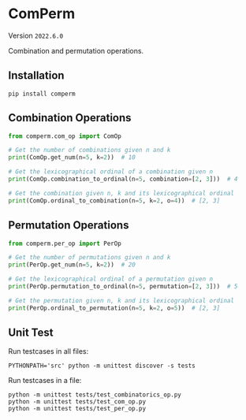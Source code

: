 # ComPerm

Version `2022.6.0`

Combination and permutation operations.

## Installation

```shell
pip install comperm
```

## Combination Operations

```python
from comperm.com_op import ComOp

# Get the number of combinations given n and k
print(ComOp.get_num(n=5, k=2))  # 10

# Get the lexicographical ordinal of a combination given n
print(ComOp.combination_to_ordinal(n=5, combination=[2, 3]))  # 4

# Get the combination given n, k and its lexicographical ordinal
print(ComOp.ordinal_to_combination(n=5, k=2, o=4))  # [2, 3]
```

## Permutation Operations

```python
from comperm.per_op import PerOp

# Get the number of permutations given n and k
print(PerOp.get_num(n=5, k=2))  # 20

# Get the lexicographical ordinal of a permutation given n
print(PerOp.permutation_to_ordinal(n=5, permutation=[2, 3]))  # 5

# Get the permutation given n, k and its lexicographical ordinal
print(PerOp.ordinal_to_permutation(n=5, k=2, o=5))  # [2, 3]
```

## Unit Test

Run testcases in all files:

```shell
PYTHONPATH='src' python -m unittest discover -s tests
```

Run testcases in a file:

```shell
python -m unittest tests/test_combinatorics_op.py
python -m unittest tests/test_com_op.py
python -m unittest tests/test_per_op.py
```
